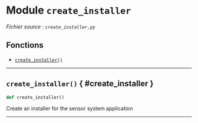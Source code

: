 # Module `create_installer`

*Fichier source : `create_installer.py`*

## Fonctions
- [`create_installer()`](#create_installer)

---

## `create_installer()` { #create_installer }

```python
def create_installer()
```

Create an installer for the sensor system application

---

